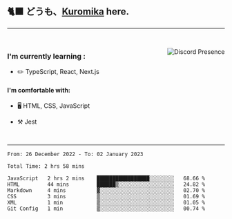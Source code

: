 ## 🐈‍⬛ どうも、<a href="https://twitter.com/kuromika__">Kuromika</a> here.


---

<br clear='left'/>

<a href="https://discord.com/users/1029464575604699166/" target="_blank" rel="nofollow"> <img src="https://lanyard-profile-readme.vercel.app/api/1029464575604699166?idleMessage=Probably%20doing%20something%20else..." alt="Discord Presence" align="right"></a>

### I'm currently learning :

- :pencil2: TypeScript, React, Next.js

#### I'm comfortable with:

- 🖥️ HTML, CSS, JavaScript

- :hammer_and_pick: Jest

<br clear='right'/>

---

<!--START_SECTION:waka-->

```text
From: 26 December 2022 - To: 02 January 2023

Total Time: 2 hrs 58 mins

JavaScript   2 hrs 2 mins    █████████████████░░░░░░░░   68.66 %
HTML         44 mins         ██████▒░░░░░░░░░░░░░░░░░░   24.82 %
Markdown     4 mins          ▓░░░░░░░░░░░░░░░░░░░░░░░░   02.70 %
CSS          3 mins          ▒░░░░░░░░░░░░░░░░░░░░░░░░   01.69 %
XML          1 min           ▒░░░░░░░░░░░░░░░░░░░░░░░░   01.05 %
Git Config   1 min           ▒░░░░░░░░░░░░░░░░░░░░░░░░   00.74 %
```

<!--END_SECTION:waka-->
